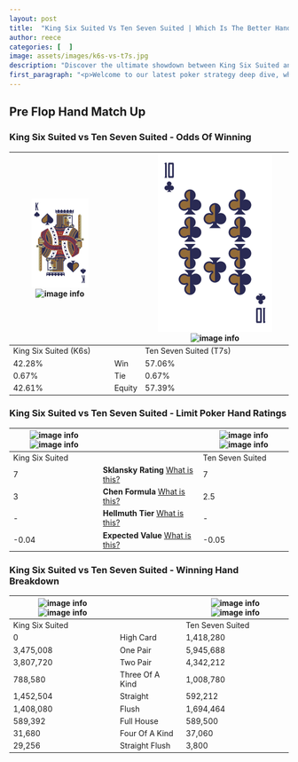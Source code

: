 ```yaml
---
layout: post
title:  "King Six Suited Vs Ten Seven Suited | Which Is The Better Hand In Poker? A Complete Guide"
author: reece
categories: [  ]
image: assets/images/k6s-vs-t7s.jpg
description: "Discover the ultimate showdown between King Six Suited and Ten Seven Suited in poker! Uncover the odds, strategies, and scenarios where one hand triumphs over the other. Get ready to up your poker game with this thrilling analysis."
first_paragraph: "<p>Welcome to our latest poker strategy deep dive, where we're pitting two distinct hands against each other in a high-stakes showdown: King Six Suited vs Ten Seven Suited.</p><p>In the dynamic world of poker, every decision counts, and knowing which hand holds the upper hand is key to your success at the table.</p><p>In this article, we'll dissect these two hands, explore the scenarios where one dominates the other, and equip you with the knowledge to make strategic choices that can tip the odds in your favor.</p><p>Get ready to unravel the intriguing dynamics of these poker hands and elevate your game to new heights.</p>"
---
```




[comment]: # (sp0)

## Pre Flop Hand Match Up

<div class="table hand-ratings" markdown="1"> 



### King Six Suited vs Ten Seven Suited - Odds Of Winning


    
| ![image info](assets/images/hand1/K.png) ![image info](assets/images/hand1/6s.png) |  | ![image info](assets/images/hand2/T.png) ![image info](assets/images/hand2/7s.png) |
| -------- | -------- | -------- |
| King Six Suited (K6s) |  | Ten Seven Suited (T7s) |
| 42.28% | Win | 57.06% |
| 0.67% | Tie | 0.67% |
| 42.61% | Equity | 57.39% |




[comment]: # (sp1)



### King Six Suited vs Ten Seven Suited - Limit Poker Hand Ratings


    
| ![image info](https://www.riverpairs.com/assets/images/hand1/K.png) ![image info](https://www.riverpairs.com/assets/images/hand1/6s.png) |  | ![image info](https://www.riverpairs.com/assets/images/hand2/T.png) ![image info](https://www.riverpairs.com/assets/images/hand2/7s.png) |
| -------- | -------- | -------- |
| King Six Suited |  | Ten Seven Suited |
| 7 | **Sklansky Rating** [What is this?](/sklansky-rating-explained) | 7 |
| 3 | **Chen Formula** [What is this?](/chen-formula-explained) | 2.5 |
| - | **Hellmuth Tier** [What is this?](/Hellmuth-tier-explained) | - |
| -0.04 | **Expected Value** [What is this?](/expected-value-explained) | -0.05 |




[comment]: # (sp2)



### King Six Suited vs Ten Seven Suited - Winning Hand Breakdown


    
| ![image info](https://www.riverpairs.com/assets/images/hand1/K.png) ![image info](https://www.riverpairs.com/assets/images/hand1/6s.png) |  | ![image info](https://www.riverpairs.com/assets/images/hand2/T.png) ![image info](https://www.riverpairs.com/assets/images/hand2/7s.png) |
| -------- | -------- | -------- |
| King Six Suited |  | Ten Seven Suited |
| 0 | High Card | 1,418,280 |
| 3,475,008 | One Pair | 5,945,688 |
| 3,807,720 | Two Pair | 4,342,212 |
| 788,580 | Three Of A Kind | 1,008,780 |
| 1,452,504 | Straight | 592,212 |
| 1,408,080 | Flush | 1,694,464 |
| 589,392 | Full House | 589,500 |
| 31,680 | Four Of A Kind | 37,060 |
| 29,256 | Straight Flush | 3,800 |




[comment]: # (sp3)



</div>

[comment]: # (sp4)



[comment]: # (sp5)

